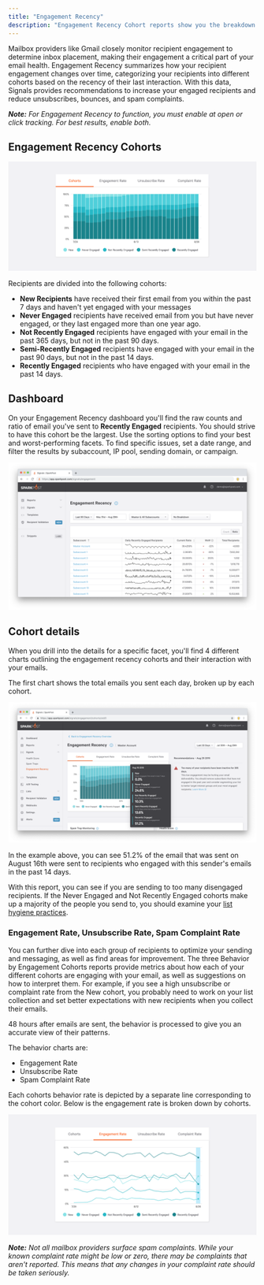 ```yaml
---
title: "Engagement Recency"
description: "Engagement Recency Cohort reports show you the breakdown of how recently the recipients you're sending to have engaged, and how the different cohorts are interacting with your emails."
---
```


Mailbox providers like Gmail closely monitor recipient engagement to determine inbox placement, making their engagement a critical part of your email health. Engagement Recency summarizes how your recipient engagement changes over time, categorizing your recipients into different cohorts based on the recency of their last interaction. With this data, Signals provides recommendations to increase your engaged recipients and reduce unsubscribes, bounces, and spam complaints.

_**Note:** For Engagement Recency to function, you must enable at open or click tracking. For best results, enable both._

## Engagement Recency Cohorts

![Engagement Recency chart](media/engagement-recency/chart.png)

Recipients are divided into the following cohorts:

- **New Recipients** have received their first email from you within the past 7 days and haven't yet engaged with your messages
- **Never Engaged** recipients have received email from you but have never engaged, or they last engaged more than one year ago.
- **Not Recently Engaged** recipients have engaged with your email in the past 365 days, but not in the past 90 days.
- **Semi-Recently Engaged** recipients have engaged with your email in the past 90 days, but not in the past 14 days.
- **Recently Engaged** recipients who have engaged with your email in the past 14 days.

## Dashboard

On your Engagement Recency dashboard you'll find the raw counts and ratio of email you've sent to **Recently Engaged** recipients. You should strive to have this cohort be the largest. Use the sorting options to find your best and worst-performing facets. To find specific issues, set a date range, and filter the results by subaccount, IP pool, sending domain, or campaign.

![Engagement Recency dashboard](media/engagement-recency/dashboard.png)

## Cohort details

When you drill into the details for a specific facet, you'll find 4 different charts outlining the engagement recency cohorts and their interaction with your emails.

The first chart shows the total emails you sent each day, broken up by each cohort.

![Engagement Recency details page](media/engagement-recency/details.png)

In the example above, you can see 51.2% of the email that was sent on August 16th were sent to recipients who engaged with this sender's emails in the past 14 days.

With this report, you can see if you are sending to too many disengaged recipients. If the Never Engaged and Not Recently Engaged cohorts make up a majority of the people you send to, you should examine your [list hygiene practices](https://www.sparkpost.com/docs/signals/list-hygiene/).

### Engagement Rate, Unsubscribe Rate, Spam Complaint Rate

You can further dive into each group of recipients to optimize your sending and messaging, as well as find areas for improvement. The three Behavior by Engagement Cohorts reports provide metrics about how each of your different cohorts are engaging with your email, as well as suggestions on how to interpret them. For example, if you see a high unsubscribe or complaint rate from the New cohort, you probably need to work on your list collection and set better expectations with new recipients when you collect their emails.

48 hours after emails are sent, the behavior is processed to give you an accurate view of their patterns.

The behavior charts are:

- Engagement Rate
- Unsubscribe Rate
- Spam Complaint Rate

Each cohorts behavior rate is depicted by a separate line corresponding to the cohort color. Below is the engagement rate is broken down by cohorts.

![Behavior by Engagement Cohort chart](media/engagement-recency/behavior.png)

_**Note:** Not all mailbox providers surface spam complaints. While your known complaint rate might be low or zero, there may be complaints that aren't reported. This means that any changes in your complaint rate should be taken seriously._
